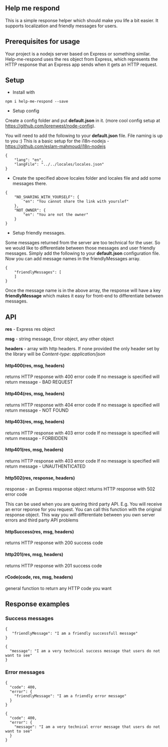 ## Help me respond

This is a simple response helper which should make you life a bit easier. It supports localization and friendly messages for users.

## Prerequisites for usage
Your project is a nodejs server based on Express or something similar. Help-me-respond uses the res object from Express, which represents the HTTP response that an Express app sends when it gets an HTTP request.

## Setup

* Install with

```
npm i help-me-respond --save
```

* Setup config

Create a config folder and put **default.json** in it. (more cool config setup at https://github.com/lorenwest/node-config).

You will need to add the following to your **default.json** file. File naming is up to you :) This is a basic setup for the i18n-nodejs - https://github.com/eslam-mahmoud/i18n-nodejs


    {
    	"lang": "en",
       	"langFile": "../../locales/locales.json"
    }

* Create the specified above locales folder and locales file and add some messages there.

```
{
	"NO_SHARING_WITH_YOURSELF": {
		"en": "You cannot share the link with yourslef"
	},
	"NOT_OWNER": {
		"en": "You are not the owner"
	}
}
```

* Setup friendly messages.

Some messages returned from the server are too technical for the user. So we would like to differentiate between those messages and user friendly messages. Simply add the following to your **default.json** configuration file. Now you can add message names in the friendlyMessages array.

    {
    	"friendlyMessages": [
    	]
    }


Once the message name is in the above array, the response will have a key **friendlyMessage** which makes it easy for front-end to differentiate between messages.

## API

**res** - Express res object

**msg** - string message, Error object, any other object

**headers** - array with http headers. If none provided the only header set by the library will be *Content-type*: *application/json*



#### http400(res, msg, headers)
returns HTTP response with 400 error code
If no message is specified will return message - BAD REQUEST


#### http404(res, msg, headers)
returns HTTP response with 404 error code
If no message is specified will return message - NOT FOUND


#### http403(res, msg, headers)
returns HTTP response with 403 error code
If no message is specified will return message - FORBIDDEN


#### http401(res, msg, headers)
returns HTTP response with 403 error code
If no message is specified will return message - UNAUTHENTICATED


#### http502(res, response, headers)
response - an Express response object
returns HTTP response with 502 error code

This can be used when you are quering third party API. E.g. You will receive an error reponse for you request. You can call this function with the original response object. This way you will differentiate between you own server errors and third party API problems


#### httpSuccess(res, msg, headers)
returns HTTP response with 200 success code


#### http201(res, msg, headers)
returns HTTP response with 201 success code


#### rCode(code, res, msg, headers)
general function to return any HTTP code you want


## Response examples

### Success messages
```
{
   "friendlyMessage": "I am a friendly successfull message"
}
```

```
{
  "message": "I am a very technical success message that users do not want to see"
}
```

### Error messages
```
{
  "code": 400,
  "error": {
    "friendlyMessage": "I am a friendly error message"
  }
}
```

```
{
  "code": 400,
  "error": {
    "message": "I am a very technical error message that users do not want to see"
  }
}
```
